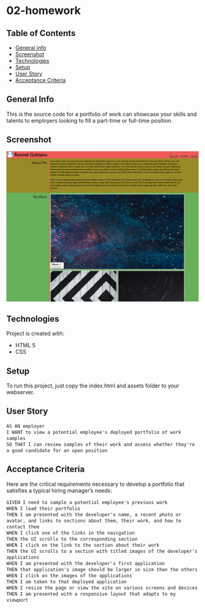 # 02-homework


## Table of Contents
* [General info](#general-info)
* [Screenshot](#screenshot)
* [Technologies](#technologies)
* [Setup](#setup)
* [User Story](#User-Story)
* [Acceptance Criteria](#Acceptance-Criteria)

## General Info
This is the source code for a portfolio of work can showcase your skills and talents to employers looking to fill a part-time or full-time position. 

## Screenshot
![Screenshot of the Portfolio Page](Screenshot-1.png "Screenshot of the Portfolio")

## Technologies
Project is created with:
* HTML 5
* CSS

## Setup
To run this project, just copy the index.html and assets folder to your webserver.

## User Story

```
AS AN employer
I WANT to view a potential employee's deployed portfolio of work samples
SO THAT I can review samples of their work and assess whether they're a good candidate for an open position
```


## Acceptance Criteria

Here are the critical requirements necessary to develop a portfolio that satisfies a typical hiring manager’s needs:

```
GIVEN I need to sample a potential employee's previous work
WHEN I load their portfolio
THEN I am presented with the developer's name, a recent photo or avatar, and links to sections about them, their work, and how to contact them
WHEN I click one of the links in the navigation
THEN the UI scrolls to the corresponding section
WHEN I click on the link to the section about their work
THEN the UI scrolls to a section with titled images of the developer's applications
WHEN I am presented with the developer's first application
THEN that application's image should be larger in size than the others
WHEN I click on the images of the applications
THEN I am taken to that deployed application
WHEN I resize the page or view the site on various screens and devices
THEN I am presented with a responsive layout that adapts to my viewport
```